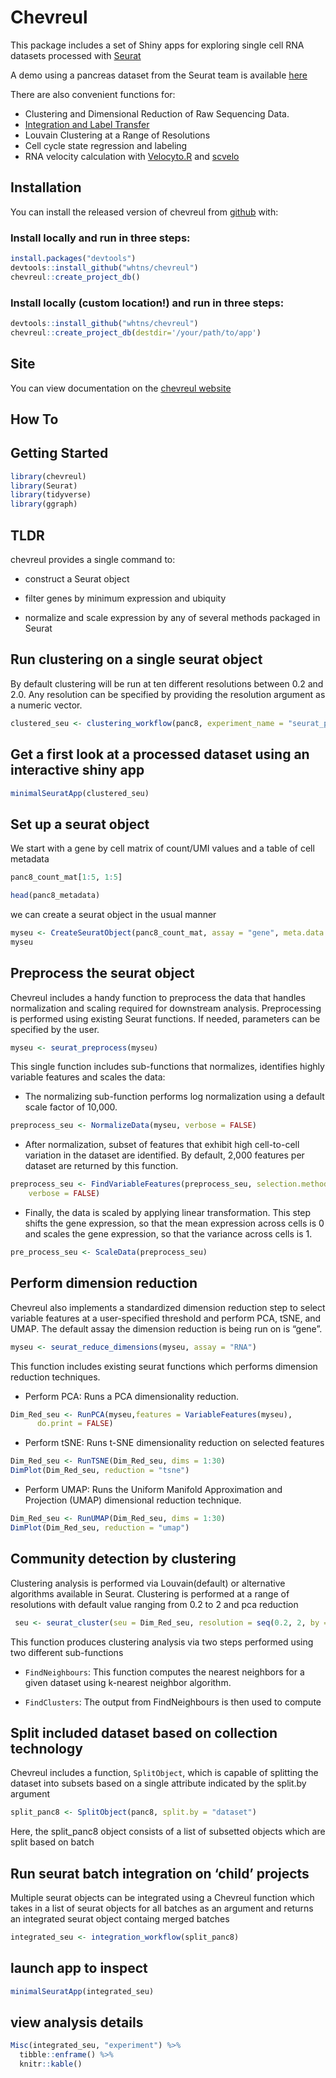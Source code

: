 
<!-- README.md is generated from README.Rmd. Please edit that file -->

# Chevreul

This package includes a set of Shiny apps for exploring single cell RNA
datasets processed with
<a href="https://github.com/satijalab/seurat" target="_blank" rel="noopener noreferrer">Seurat</a>

A demo using a pancreas dataset from the Seurat team is available
<a href="http://cobriniklab.saban-chla.usc.edu:3838/chevreul_demo/" target="_blank" rel="noopener noreferrer">here</a>

There are also convenient functions for:

-   Clustering and Dimensional Reduction of Raw Sequencing Data.
-   <a href="https://satijalab.org/seurat/v3.0/pancreas_integration_label_transfer.html" target="_blank" rel="noopener noreferrer">Integration
    and Label Transfer</a>
-   Louvain Clustering at a Range of Resolutions
-   Cell cycle state regression and labeling
-   RNA velocity calculation with
    <a href="https://velocyto.org/" target="_blank" rel="noopener noreferrer">Velocyto.R</a>
    and
    <a href="https://scvelo.readthedocs.io/" target="_blank" rel="noopener noreferrer">scvelo</a>

## Installation

You can install the released version of chevreul from
<a href="https://github.com/whtns/chevreul" target="_blank" rel="noopener noreferrer">github</a>
with:

### Install locally and run in three steps:

``` r
install.packages("devtools")
devtools::install_github("whtns/chevreul")
chevreul::create_project_db()
```

### Install locally (custom location!) and run in three steps:

``` r
devtools::install_github("whtns/chevreul")
chevreul::create_project_db(destdir='/your/path/to/app')
```

## Site

You can view documentation on the
<a href="https://whtns.github.io/chevreul" target="_blank" rel="noopener noreferrer">chevreul
website</a>

## How To

## Getting Started

``` r
library(chevreul)
library(Seurat)
library(tidyverse)
library(ggraph)
```

## TLDR

chevreul provides a single command to:

-   construct a Seurat object

-   filter genes by minimum expression and ubiquity

-   normalize and scale expression by any of several methods packaged in
    Seurat

## Run clustering on a single seurat object

By default clustering will be run at ten different resolutions between
0.2 and 2.0. Any resolution can be specified by providing the resolution
argument as a numeric vector.

``` r
clustered_seu <- clustering_workflow(panc8, experiment_name = "seurat_pancreas", organism = "human")
```

## Get a first look at a processed dataset using an interactive shiny app

``` r
minimalSeuratApp(clustered_seu)
```

## Set up a seurat object

We start with a gene by cell matrix of count/UMI values and a table of
cell metadata

``` r
panc8_count_mat[1:5, 1:5]

head(panc8_metadata)
```

we can create a seurat object in the usual manner

``` r
myseu <- CreateSeuratObject(panc8_count_mat, assay = "gene", meta.data = panc8_metadata)
myseu
```

## Preprocess the seurat object

Chevreul includes a handy function to preprocess the data that handles
normalization and scaling required for downstream analysis.
Preprocessing is performed using existing Seurat functions. If needed,
parameters can be specified by the user.

``` r
myseu <- seurat_preprocess(myseu)
```

This single function includes sub-functions that normalizes, identifies
highly variable features and scales the data:

-   The normalizing sub-function performs log normalization using a
    default scale factor of 10,000.

``` r
preprocess_seu <- NormalizeData(myseu, verbose = FALSE)
```

-   After normalization, subset of features that exhibit high
    cell-to-cell variation in the dataset are identified. By default,
    2,000 features per dataset are returned by this function.

``` r
preprocess_seu <- FindVariableFeatures(preprocess_seu, selection.method = "vst", 
    verbose = FALSE)
```

-   Finally, the data is scaled by applying linear transformation. This
    step shifts the gene expression, so that the mean expression across
    cells is 0 and scales the gene expression, so that the variance
    across cells is 1.

``` r
pre_process_seu <- ScaleData(preprocess_seu)
```

## Perform dimension reduction

Chevreul also implements a standardized dimension reduction step to
select variable features at a user-specified threshold and perform PCA,
tSNE, and UMAP. The default assay the dimension reduction is being run
on is “gene”.

``` r
myseu <- seurat_reduce_dimensions(myseu, assay = "RNA") 
```

This function includes existing seurat functions which performs
dimension reduction techniques.

-   Perform PCA: Runs a PCA dimensionality reduction.

``` r
Dim_Red_seu <- RunPCA(myseu,features = VariableFeatures(myseu), 
      do.print = FALSE)
```

-   Perform tSNE: Runs t-SNE dimensionality reduction on selected
    features

``` r
Dim_Red_seu <- RunTSNE(Dim_Red_seu, dims = 1:30)
DimPlot(Dim_Red_seu, reduction = "tsne")
```

-   Perform UMAP: Runs the Uniform Manifold Approximation and Projection
    (UMAP) dimensional reduction technique.

``` r
Dim_Red_seu <- RunUMAP(Dim_Red_seu, dims = 1:30)
DimPlot(Dim_Red_seu, reduction = "umap")
```

## Community detection by clustering

Clustering analysis is performed via Louvain(default) or alternative
algorithms available in Seurat. Clustering is performed at a range of
resolutions with default value ranging from 0.2 to 2 and pca reduction

``` r
 seu <- seurat_cluster(seu = Dim_Red_seu, resolution = seq(0.2, 2, by = 0.2) )
```

This function produces clustering analysis via two steps performed using
two different sub-functions

-   `FindNeighbours`: This function computes the nearest neighbors for a
    given dataset using k-nearest neighbor algorithm.

-   `FindClusters`: The output from FindNeighbours is then used to
    compute

## Split included dataset based on collection technology

Chevreul includes a function, `SplitObject`, which is capable of
splitting the dataset into subsets based on a single attribute indicated
by the split.by argument

``` r
split_panc8 <- SplitObject(panc8, split.by = "dataset")
```

Here, the split_panc8 object consists of a list of subsetted objects
which are split based on batch

## Run seurat batch integration on ‘child’ projects

Multiple seurat objects can be integrated using a Chevreul function
which takes in a list of seurat objects for all batches as an argument
and returns an integrated seurat object containg merged batches

``` r
integrated_seu <- integration_workflow(split_panc8)
```

## launch app to inspect

``` r
minimalSeuratApp(integrated_seu)
```

## view analysis details

``` r
Misc(integrated_seu, "experiment") %>% 
  tibble::enframe() %>% 
  knitr::kable()
```
